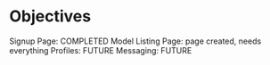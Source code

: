 # Objectives
Signup Page: COMPLETED
Model Listing Page: page created, needs everything
Profiles: FUTURE
Messaging: FUTURE
